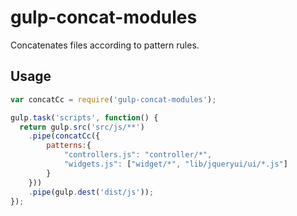 # gulp-concat-modules
Concatenates files according to pattern rules.

## Usage

```js
var concatCc = require('gulp-concat-modules');

gulp.task('scripts', function() {
  return gulp.src('src/js/**')
    .pipe(concatCc({
		patterns:{
			"controllers.js": "controller/*",
			"widgets.js": ["widget/*", "lib/jqueryui/ui/*.js"]
		}
    }))
    .pipe(gulp.dest('dist/js'));
});
```